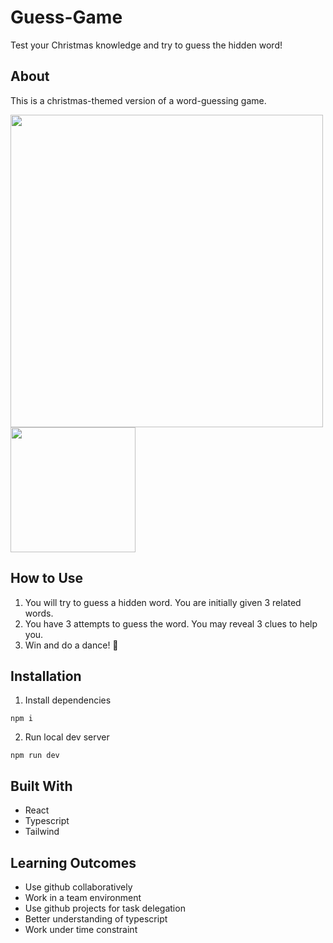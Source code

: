 # Guess-Game
Test your Christmas knowledge and try to guess the hidden word!

## About
This is a christmas-themed version of a word-guessing game. 

<div>
<img src="https://i.imgur.com/kp9e6vn.png" width=500>
<img src="https://i.imgur.com/ZEdgvP6.png" width=200>
</div>

## How to Use
1. You will try to guess a hidden word. You are initially given 3 related words.
2. You have 3 attempts to guess the word. You may reveal 3 clues to help you.
3. Win and do a dance! 🥳

## Installation
1. Install dependencies
  ```
  npm i
  ```
2. Run local dev server
  ```
  npm run dev
  ```
## Built With
- React
- Typescript
- Tailwind

## Learning Outcomes
- Use github collaboratively
- Work in a team environment
- Use github projects for task delegation
- Better understanding of typescript
- Work under time constraint
